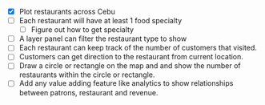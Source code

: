 

- [x] Plot restaurants across Cebu
- [ ] Each restaurant will have at least 1 food specialty
    - [ ] Figure out how to get specialty
- [ ] A layer panel can filter the restaurant type to show
- [ ] Each restaurant can keep track of the number of customers that visited.
- [ ] Customers can get direction to the restaurant from current location.
- [ ] Draw a circle or rectangle on the map and and show the number of restaurants within the circle or rectangle.
- [ ] Add any value adding feature like analytics to show relationships between patrons, restaurant and revenue.